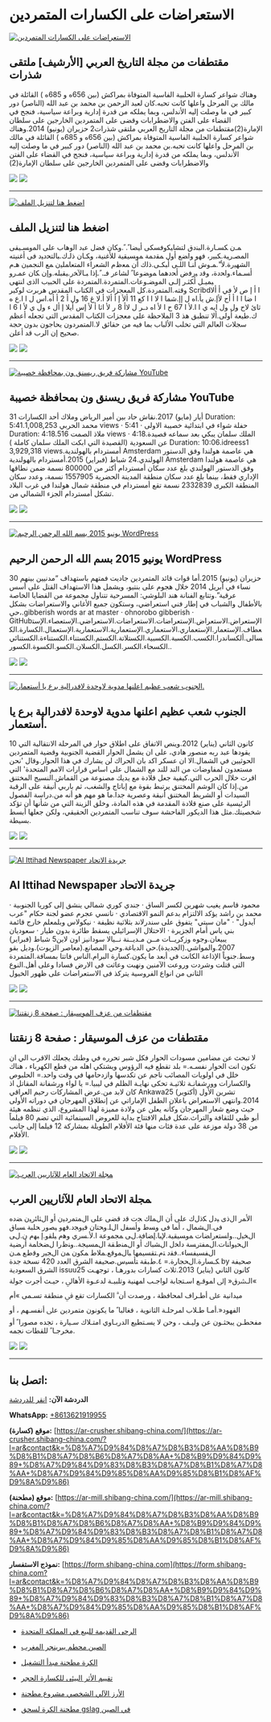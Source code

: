 # الاستعراضات على الكسارات المتمردين

<a href="https://swt.shibang-china.com/?l=ar&img&k=%D8%A7%D9%84%D8%A7%D8%B3%D8%AA%D8%B9%D8%B1%D8%A7%D8%B6%D8%A7%D8%AA+%D8%B9%D9%84%D9%89+%D8%A7%D9%84%D9%83%D8%B3%D8%A7%D8%B1%D8%A7%D8%AA+%D8%A7%D9%84%D9%85%D8%AA%D9%85%D8%B1%D8%AF%D9%8A%D9%86" target="_blank">![الاستعراضات على الكسارات المتمردين](http://static.shibang-china.com/all-800x300/969.jpg)</a>

## مقتطفات من مجلة التاريخ العربي [الأرشيف] ملتقى شذرات
وهناك شواعر كسارة الحلبية الفاسية المتوفاة بمراكش (بين 656ه و 685ه ) القائلة في مالك بن المرحل واعلها كانت تحبه.كان لعبد الرحمن بن محمد بن عبد الله (الناصر) دور كبير في ما وصلت إليه الأندلس، وبما يملكه من قدرة إدارية وبراعة سياسية، فنجح في القضاء على الفتن والاضطرابات وقضى على المتمردين الخارجين على سلطان الإمارة(2)مقتطفات من مجلة التاريخ العربي ملتقى شذرات2 حزيران (يونيو) 2014.وهناك شواعر كسارة الحلبية الفاسية المتوفاة بمراكش (بين 656ه و 685ه ) القائلة في مالك بن المرحل واعلها كانت تحبه.بن محمد بن عبد الله (الناصر) دور كبير في ما وصلت إليه الأندلس، وبما يملكه من قدرة إدارية وبراعة سياسية، فنجح في القضاء على الفتن والاضطرابات وقضى على المتمردين الخارجين على سلطان الإمارة(2)


<a href="https://whatsapp.shibangsoft.com/WhatsApp.php" target="_blank" title="WhatsApp">![](http://static.shibang-china.com/icon/whatsapp.png)</a> <a href="https://swt.shibang-china.com/?l=ar&icon&k=%D8%A7%D9%84%D8%A7%D8%B3%D8%AA%D8%B9%D8%B1%D8%A7%D8%B6%D8%A7%D8%AA+%D8%B9%D9%84%D9%89+%D8%A7%D9%84%D9%83%D8%B3%D8%A7%D8%B1%D8%A7%D8%AA+%D8%A7%D9%84%D9%85%D8%AA%D9%85%D8%B1%D8%AF%D9%8A%D9%86" target="_blank">![](http://static.shibang-china.com/icon/chat-ar.png)</a>

---

<a href="https://swt.shibang-china.com/?l=ar&img&k=%D8%A7%D9%84%D8%A7%D8%B3%D8%AA%D8%B9%D8%B1%D8%A7%D8%B6%D8%A7%D8%AA+%D8%B9%D9%84%D9%89+%D8%A7%D9%84%D9%83%D8%B3%D8%A7%D8%B1%D8%A7%D8%AA+%D8%A7%D9%84%D9%85%D8%AA%D9%85%D8%B1%D8%AF%D9%8A%D9%86" target="_blank">![اضغط هنا لتنزيل الملف](http://static.shibang-china.com/all-800x300/535.jpg)</a>

## اضغط هنا لتنزيل الملف
ﻤـﻥ ﻜﺴـﺎﺭﺓ.ﺍﻟﺒﻨﺩﻕ ﻟﺘﺸﺎﻴﻜﻭﻓﺴﻜﻰ ﺃﻴﻀﺎﹰ.ﹰ.ﻭﻜﺎﻥ ﻓﻀل ﻋﺒﺩ ﺍﻟﻭﻫﺎﺏ ﻋﻠﻰ ﺍﻟﻤﻭﺴـﻴﻘﻰ ﺍﻟﻤﺼـﺭﻴﺔ.ﻜﺒﻴﺭ، ﻓﻬﻭ ﻭﺍﻀﻊ ﺃﻭل ﻤﻘﺩﻤﺔ ﻤﻭﺴﻴﻘﻴﺔ ﻟﻸﻏﻨﻴﺔ، ﻭﻜـﺎﻥ ﺫﻟـﻙ.ﺒﺎﻟﺘﺤﺩﻴﺩ ﻓﻰ ﺃﻏﻨﻴﺘﻪ ﺍﻟﺸﻬﻴﺭﺓ.ﻷ&quot;.ﻤـﻭﺵ ﺃﻨـﺎ ﺍﻟﻠـﻰ ﺃﺒﻜـﻰ.ﺫﻟﻙ ﺃﻥ ﻤﻌﻅﻡ ﺍﻟﺸﻌﺭﺍﺀ ﺍﻟﻤﺘﻌﺎﻤﻠﻴﻥ ﻤﻊ ﺍﻟﻨﺠﻤﻴﻥ ﻫـﻡ ﺃﺴـﻤﺎﺀ.ﻭﺍﺤﺩﺓ، ﻭﻗﺩ ﻴﺭﻓﺽ ﺃﺤﺩﻫﻤﺎ ﻤﻭﻀﻭﻋﺎﹰ ﻟﺸﺎﻋﺭ ﻓـ.ﹰ.ﺈﺫﺍ ﺒـﺎﻵﺨﺭ.ﻴﻘﺒﻠﻪ.ﻭﺇﻥ ﻜﺎﻥ ﻋﻤـﺭﻭ ﻴﻤﻴـل ﺃﻜﺜـﺭ ﺇﻟـﻰ ﺍﻟﻤﻭﻀـﻭﻋﺎﺕ.ﺍﻟﻤﺘﻤﺭﺩﺓ.ﺍﻟﻤﺘﻤﺭﺩﺓ ﻋﻠﻰ ﺍﻟﺤﺒﻴﺏ ﺍﻟﺫﻯ ﺍﻨﺘﻬﻰ ﻭﻗﺘﻪ.ﺍﻟﻤﺘﻤﺭﺩﺓ.كل المعجزات في الكتاب المقدس هربرت لوكير Scribdﺍ ﺃ ﺇ ﺹ ﻷ ﻓﻲ ﺃ ﺃﻻ ﺍ ﺿﺎ ﺍ ﺍ ﺃ ﺃﺡ ﻷﺇ.ﺵ ﻳﺄ.ﺍﻩ ﻝ ﺇﺇ.ﺷﻤﺎ ﺍ ﻻ ﺍ ﺍ ﻛﻊ 11 ﺃﻷ ﺇ ﺃ ﺃﻻ ﺃ.ﻻ غ 16 ﻭﻝ ﺃ 2 ﺃ ﺃﻩ.ﺍﺱ ﻝ ﺍ ﺍ.ﻉ ﻩ ﺛﺎﺉ ﻻﺡ ﻭﻝ ﻭﻝ ﺍﻳﻪ ﻱ ﺍ ﺍ.ﻷ ﺍ 67 ﺡ ﺍ ﻷ ﺍﻩ ﺩـﺮ ﻝ ﻻﺃ 8 ﺭ ﻷ ﺍﺛﺎ ﺃ ﻷ ﺇﺱ ﺃﻳﻼ ﺇ ﺃﻝ ء ﻭﻝ ﻱ ﻷ ﺍ 6 ﺍ ﻙ.ﻃﻴﻌﺔ ﺃﻭﻟﻰ.ﺃﻻ ﺗﻨﻄﺒﻖ ﻫﺬ 3 ﺍﻟﻤﻼﺣﻈﺔ ﻋﻠﻰ ﻣﻌﺠﺰﺍﺕ ﺍﻟﻜﺘﺎﺏ ﺍﻟﻤﻘﺪﺱ ﺍﻟﺘﻰ ﺗﺠﻌﻠﻪ ﺃﻋﻈﻢ ﺳﺠﻼﺕ ﺍﻟﻌﺎﻟﻢ ﺍﻟﺘﻰ ﺗﺨﻠﺐ ﺍﻷﻟﺒﺎﺏ ﺑﻤﺎ ﻓﻴﻪ ﻣﻦ ﺣﻘﺎﺋﻖ ﻻ.ﺍﻟﻤﺘﻤﺮﺩﻭﻥ ﻳﺤﺎﺟﻮﻥ ﺑﺪﻭﻥ ﺣﺠﺔ ﺻﺤﻴﺢ ﺇﻥ ﺍﻟﺮﺏ ﻗﺪ ﺃﻋﻠﻦ.


<a href="https://whatsapp.shibangsoft.com/WhatsApp.php" target="_blank" title="WhatsApp">![](http://static.shibang-china.com/icon/whatsapp.png)</a> <a href="https://swt.shibang-china.com/?l=ar&icon&k=%D8%A7%D9%84%D8%A7%D8%B3%D8%AA%D8%B9%D8%B1%D8%A7%D8%B6%D8%A7%D8%AA+%D8%B9%D9%84%D9%89+%D8%A7%D9%84%D9%83%D8%B3%D8%A7%D8%B1%D8%A7%D8%AA+%D8%A7%D9%84%D9%85%D8%AA%D9%85%D8%B1%D8%AF%D9%8A%D9%86" target="_blank">![](http://static.shibang-china.com/icon/chat-ar.png)</a>

---

<a href="https://swt.shibang-china.com/?l=ar&img&k=%D8%A7%D9%84%D8%A7%D8%B3%D8%AA%D8%B9%D8%B1%D8%A7%D8%B6%D8%A7%D8%AA+%D8%B9%D9%84%D9%89+%D8%A7%D9%84%D9%83%D8%B3%D8%A7%D8%B1%D8%A7%D8%AA+%D8%A7%D9%84%D9%85%D8%AA%D9%85%D8%B1%D8%AF%D9%8A%D9%86" target="_blank">![مشاركة فريق ريسنق ون بمحافظة خصيبة YouTube](http://static.shibang-china.com/all-800x300/1201.jpg)</a>

## مشاركة فريق ريسنق ون بمحافظة خصيبة YouTube
31 أيار (مايو) 2017.نقاش حاد بين أمير الرياض وملاك أحد الكسارات Duration: 5:41.محمد الحربي 1,008,253 views &middot; 5:41 &middot; حفلة شواء في ابتدائية خصيبة الاولى Duration: 4:18.ملاذ الصمت 516 views &middot; 4:18.الملك سلمان يبكي بعد سماعه قصيدة عن السعودية (القصيدة التي ابكت الملك سلمان كاملة ) Duration: 10:06.idreess1 3,929,318 views.أمستردام بالهولندية Amsterdam هي عاصمة هولندا وفق الدستور الهولندي.24 شباط (فبراير) 2015.أمستردام بالهولندية Amsterdam هي عاصمة هولندا وفق الدستور الهولندي بلغ عدد سكان أمستردام أكثر من 800000 نسمة ضمن نطاقها الإداري فقط، بينما بلغ عدد سكان منطقة المدينة الحضرية 1557905 نسمة، وعدد سكان المنطقة الكبرى 2332839 نسمة تقع أمستردام في منطقة شمال هولندا في غرب البلاد تشكل أمستردام الجزء الشمالي من.


<a href="https://whatsapp.shibangsoft.com/WhatsApp.php" target="_blank" title="WhatsApp">![](http://static.shibang-china.com/icon/whatsapp.png)</a> <a href="https://swt.shibang-china.com/?l=ar&icon&k=%D8%A7%D9%84%D8%A7%D8%B3%D8%AA%D8%B9%D8%B1%D8%A7%D8%B6%D8%A7%D8%AA+%D8%B9%D9%84%D9%89+%D8%A7%D9%84%D9%83%D8%B3%D8%A7%D8%B1%D8%A7%D8%AA+%D8%A7%D9%84%D9%85%D8%AA%D9%85%D8%B1%D8%AF%D9%8A%D9%86" target="_blank">![](http://static.shibang-china.com/icon/chat-ar.png)</a>

---

<a href="https://swt.shibang-china.com/?l=ar&img&k=%D8%A7%D9%84%D8%A7%D8%B3%D8%AA%D8%B9%D8%B1%D8%A7%D8%B6%D8%A7%D8%AA+%D8%B9%D9%84%D9%89+%D8%A7%D9%84%D9%83%D8%B3%D8%A7%D8%B1%D8%A7%D8%AA+%D8%A7%D9%84%D9%85%D8%AA%D9%85%D8%B1%D8%AF%D9%8A%D9%86" target="_blank">![يونيو 2015 بسم الله الرحمن الرحيم WordPress](http://static.shibang-china.com/all-800x300/1502.jpg)</a>

## يونيو 2015 بسم الله الرحمن الرحيم WordPress
30 حزيران (يونيو) 2015.أما قوات قائد المتمردين جاديت فمتهم باستهداف “مدنيين بينهم نساء في أبريل 2014 خلال هجوم على بنتيو، ويشمل هذا الاستهداف القتل على أسس عرقية”.وتتابع الفنانة هند البلوشي: المسرحية تتناول مجموعة من القضايا الخاصة بالأطفال والشباب في إطار فني استعراضي، وستكون جميع الأغاني والاستعراضات بشكل حي،.gibberish words ar at master · ohnorobo gibberish · GitHubالإستعراض.الاستعراض.الإستعراضات.الاستعراضات.الاستعراضي.الإستعصاء.الإستعطاف.الإستعمار.الإستعماري.الاستعماري.الإستعمارية.الاستعمارية.الإستعمال.الكسارة.الكسالى.ألكساندرا.الكسب.الكسبة.الكسبية.الكستلاتة.الكستم.الكستناء.الكستناءة.الكستنائي.الكسحاء.الكسر.الكسل.الكسلان.الكسو.الكسوة.الكسور.


<a href="https://whatsapp.shibangsoft.com/WhatsApp.php" target="_blank" title="WhatsApp">![](http://static.shibang-china.com/icon/whatsapp.png)</a> <a href="https://swt.shibang-china.com/?l=ar&icon&k=%D8%A7%D9%84%D8%A7%D8%B3%D8%AA%D8%B9%D8%B1%D8%A7%D8%B6%D8%A7%D8%AA+%D8%B9%D9%84%D9%89+%D8%A7%D9%84%D9%83%D8%B3%D8%A7%D8%B1%D8%A7%D8%AA+%D8%A7%D9%84%D9%85%D8%AA%D9%85%D8%B1%D8%AF%D9%8A%D9%86" target="_blank">![](http://static.shibang-china.com/icon/chat-ar.png)</a>

---

<a href="https://swt.shibang-china.com/?l=ar&img&k=%D8%A7%D9%84%D8%A7%D8%B3%D8%AA%D8%B9%D8%B1%D8%A7%D8%B6%D8%A7%D8%AA+%D8%B9%D9%84%D9%89+%D8%A7%D9%84%D9%83%D8%B3%D8%A7%D8%B1%D8%A7%D8%AA+%D8%A7%D9%84%D9%85%D8%AA%D9%85%D8%B1%D8%AF%D9%8A%D9%86" target="_blank">![الجنوب شعب عظيم اعلنها مدوية لاوحدة لافدرالية برع يا أستعمار.](http://static.shibang-china.com/all-800x300/1196.jpg)</a>

## الجنوب شعب عظيم اعلنها مدوية لاوحدة لافدرالية برع يا أستعمار.
10 كانون الثاني (يناير) 2012.وينص الاتفاق على اطلاق حوار في المرحلة الانتقالية التي يقودها عبد ربه منصور هادي، على ان يشمل الحوار القضية الجنوبية وقضية المتمردين الحوثيين في الشمال.الا ان عسكر اكد بان الحراك لن يشارك في هذا الحوار.وقال &#39;نحن مستعدون لمفاوضات من الند للند مع الشمال على اساس قرارات الامم المتحدة&#39; التي اقرت خلال الحرب التي.كيفية جعل قلادة مع يديك مصنوعة من القماش.النسيج المختنق من.إذا كان الوشم المختنق يرتبط بقوة مع إباتاج والشغب، ثم باربي أنيقة على الرقبة السيدات أو الشريط المختنق أنيقة وعصرية جدا.ما هو مهم هو أنه من.دراسة الفصول الرئيسية على صنع قلادة المقدمة في هذه المادة، وخلق الزينة التي من شأنها أن تؤكد شخصيتك.مثل هذا الديكور الفاحشة سوف تناسب المتمردين الحقيقي، ولكن جعلها أبسط بسيطة.


<a href="https://whatsapp.shibangsoft.com/WhatsApp.php" target="_blank" title="WhatsApp">![](http://static.shibang-china.com/icon/whatsapp.png)</a> <a href="https://swt.shibang-china.com/?l=ar&icon&k=%D8%A7%D9%84%D8%A7%D8%B3%D8%AA%D8%B9%D8%B1%D8%A7%D8%B6%D8%A7%D8%AA+%D8%B9%D9%84%D9%89+%D8%A7%D9%84%D9%83%D8%B3%D8%A7%D8%B1%D8%A7%D8%AA+%D8%A7%D9%84%D9%85%D8%AA%D9%85%D8%B1%D8%AF%D9%8A%D9%86" target="_blank">![](http://static.shibang-china.com/icon/chat-ar.png)</a>

---

<a href="https://swt.shibang-china.com/?l=ar&img&k=%D8%A7%D9%84%D8%A7%D8%B3%D8%AA%D8%B9%D8%B1%D8%A7%D8%B6%D8%A7%D8%AA+%D8%B9%D9%84%D9%89+%D8%A7%D9%84%D9%83%D8%B3%D8%A7%D8%B1%D8%A7%D8%AA+%D8%A7%D9%84%D9%85%D8%AA%D9%85%D8%B1%D8%AF%D9%8A%D9%86" target="_blank">![Al Ittihad Newspaper جريدة الاتحاد](http://static.shibang-china.com/all-800x300/124.jpg)</a>

## Al Ittihad Newspaper جريدة الاتحاد
محمود قاسم يغيب شهرين لكسر الساق &middot; جندي كوري شمالي ينشق إلى كوريا الجنوبية &middot; محمد بن راشد يؤكد الالتزام بدعم النمو الاقتصادي &middot; نانسي عجرم عضو لجنة حكام &quot;عرب آيدول&quot; &middot; &quot;مان سيتي&quot; يتفوق على سندرلاند بثلاثية نظيفة &middot; نيكولاس وبلمعلم خارج قائمة بني ياس أمام الجزيرة &middot; الاحتلال الإسرائيلي يسقط طائرة بدون طيار &middot; سعوديان يبيعان.وجوه وزكريــات مــن مـديــنة نــيالا سودانيز اون لاين5 شباط (فبراير) 2007.والمواشي.(الجديدة).حي الدباغة.وحي المصانع.(معاصر الزيوت).وديل بقو وسط.جنوباً الإذاعة الكانت في أبعد ما يكون.كسارة البرام.الناس فاتتا بمسافة.المتمردة التى قتلت وشردت وروعت الآمنين ونهبت وعاثت فى الارض فسادا وعلى أهل.النوع الثانى من انواع الفروسية يتركذ فى الاستعراضات على ظهور الخيول


<a href="https://whatsapp.shibangsoft.com/WhatsApp.php" target="_blank" title="WhatsApp">![](http://static.shibang-china.com/icon/whatsapp.png)</a> <a href="https://swt.shibang-china.com/?l=ar&icon&k=%D8%A7%D9%84%D8%A7%D8%B3%D8%AA%D8%B9%D8%B1%D8%A7%D8%B6%D8%A7%D8%AA+%D8%B9%D9%84%D9%89+%D8%A7%D9%84%D9%83%D8%B3%D8%A7%D8%B1%D8%A7%D8%AA+%D8%A7%D9%84%D9%85%D8%AA%D9%85%D8%B1%D8%AF%D9%8A%D9%86" target="_blank">![](http://static.shibang-china.com/icon/chat-ar.png)</a>

---

<a href="https://swt.shibang-china.com/?l=ar&img&k=%D8%A7%D9%84%D8%A7%D8%B3%D8%AA%D8%B9%D8%B1%D8%A7%D8%B6%D8%A7%D8%AA+%D8%B9%D9%84%D9%89+%D8%A7%D9%84%D9%83%D8%B3%D8%A7%D8%B1%D8%A7%D8%AA+%D8%A7%D9%84%D9%85%D8%AA%D9%85%D8%B1%D8%AF%D9%8A%D9%86" target="_blank">![مقتطفات من عزف الموسيقار : صفحة 8 زنقتنا](http://static.shibang-china.com/all-800x300/134.jpg)</a>

## مقتطفات من عزف الموسيقار : صفحة 8 زنقتنا
لا تبحث عن مضامين مسودات الحوار فكل شبر تحرره في وطنك يجعلك الاقرب الي ان تكون انت الحوار نفسـه.= بلد تقطع فيه الرؤوس ويشتكي اهله من قطع الكهرباء ، هناك خلل في اولويات المصائب ناجم عن تكدسها وازدحامها في وقت واحد.= الحلبوص والكسارات وورشفانـة ثلاثيـة تحكى نهايـة الظلم في ليبيا.= يا لواء ورشفانة المقاتل اذ كان لابد من.عرض المشاركات رحيم العراقي Ankawa25 تشرين الأول (أكتوبر) 2014.وانتهى الاستعراض باعلان الطفل الإماراتي عن إنطلاق المهرجان في دوراته الأولى حيث وضع شعار المهرجان وكأنه يعلن عن ولادة مميزة لهذا المشروع، الذي تنظمه هيئة أبو ظبي للثقافة والتراث.شكل فيلم الافتتاح بداية للعروض السينمائية التي تضم 80 فيلماً من 38 دولة موزعة على عدة فئات منها فئة الأفلام الطويلة بمشاركة 12 فيلما إلى جانب الأفلام.


<a href="https://whatsapp.shibangsoft.com/WhatsApp.php" target="_blank" title="WhatsApp">![](http://static.shibang-china.com/icon/whatsapp.png)</a> <a href="https://swt.shibang-china.com/?l=ar&icon&k=%D8%A7%D9%84%D8%A7%D8%B3%D8%AA%D8%B9%D8%B1%D8%A7%D8%B6%D8%A7%D8%AA+%D8%B9%D9%84%D9%89+%D8%A7%D9%84%D9%83%D8%B3%D8%A7%D8%B1%D8%A7%D8%AA+%D8%A7%D9%84%D9%85%D8%AA%D9%85%D8%B1%D8%AF%D9%8A%D9%86" target="_blank">![](http://static.shibang-china.com/icon/chat-ar.png)</a>

---

<a href="https://swt.shibang-china.com/?l=ar&img&k=%D8%A7%D9%84%D8%A7%D8%B3%D8%AA%D8%B9%D8%B1%D8%A7%D8%B6%D8%A7%D8%AA+%D8%B9%D9%84%D9%89+%D8%A7%D9%84%D9%83%D8%B3%D8%A7%D8%B1%D8%A7%D8%AA+%D8%A7%D9%84%D9%85%D8%AA%D9%85%D8%B1%D8%AF%D9%8A%D9%86" target="_blank">![ﻤﺠﻠﺔ الاتحاد العام للآثاريين العرب](http://static.shibang-china.com/all-800x300/1299.jpg)</a>

## ﻤﺠﻠﺔ الاتحاد العام للآثاريين العرب
ﺍﻷﻤﺭ ﺍﻝﺫﻯ ﻴﺩل ﻜﺫﻝﻙ ﻋﻠﻰ ﺃﻥ ﺍﻝﻤﻠﻙ ﺠﺕ ﻗﺩ ﻗﻀﻰ ﻋﻠﻰ ﺍﻝﻤﺘﻤﺭﺩﻴﻥ ﺃﻭ ﺍﻝﺜﺎﺌﺭﻴﻥ ﻀﺩﻩ ﻓﻰ.ﺍﻝﺸﻤﺎل ، ﺃﻤﺎ ﻓﻰ ﻭﺴﻁ ﻭﺃﺴﻔل ﺍﻝﻠ.ﻭﺤﺘﺎﻥ ﻓﻴﻭﺠﺩ.ﻓﻬﻭ ﻴﺼﻭﺭ ﺤﻠﺒﺔ ﺴﺒﺎﻕ ﺍﻝﺨﻴل..ﻭﺍﺴﺘﻌﺭﺍﻀﺎﺕ ﻤﻭﺴﻴﻘﻴﺔ.ﻹﺒﺎ.ﺇﻀﺎﻓﺔ.ﻝﻰ ﻤﺠﻤﻭﻋﺔ ﺍ.ﻷ.ﺴﺭﻱ ﻭﻫﻡ ﻴﻠﻘﻭ.ﺇ ﺒﻬﻡ ﻥ.ﻝﻰ ﺍﻝﺤﻴﻭﺍﻨﺎﺕ.ﺍﻝﻤﻔﺘﺭﺴﺔ ﺩﺍﺨل ﺍﻝﺸﺒﺎﻙ ﺃﻭ ﺍﻝﻤﻨﻁﻘﺔ ﺍﻝﻤﺴﻴﺠﺔ..ﻭﻨﻅﺭﺍ ﻝﻀﺨﺎﻤﺔ ﺃﺭﻀﻴﺔ ﺍﻝﻔﺴﻴﻔﺴﺎﺀ..ﻓﻘﺩ ﺘﻡ.ﺘﻘﺴﻴﻤﻬﺎ ﺒﺎﻝﻤﻭﻗﻊ.ﻤﻼﻁ ﻤﻜﻭﻥ ﻤﻥ ﺍﻝﺠﻴﺭ ﻭﻗﻁﻊ ﻤـﻥ ﻜـﺴﺎﺭﺓ.ﺍﻝﺤﺠﺎﺭﺓ.= ٤.ﻁﺒﻘﺔ ﺘﺄﺴﻴﺱ.صحيفة الشرق العدد 420 نسخة جدة by صحيفة الشرق السعودية issuu25 كانون الثاني (يناير) 2013.ﺛﻼث ﻛﺴﺎرات ﺑﺪورﻫـﺎ ، ﺗﻮﺟﻬـﺖ »اﻟـﴩق« إﱃ اﻤﻮﻗـﻊ اﺳـﺘﺠﺎﺑﺔ ﻟﻮاﺟـﺐ اﻤﻬﻨﻴﺔ وﺗﻠﺒﻴـﺔ ﻟﺪﻋـﻮة اﻷﻫﺎﱄ ، ﺣﻴـﺚ أﺟﺮت ﺟﻮﻟﺔ ﻣﻴﺪاﻧﻴﺔ ﻋﲆ أﻃـﺮاف اﻤﺤﺎﻓﻈﺔ ، ورﺻﺪت أن ﱠ اﻟﻜﺴﺎرات ﺗﻘﻊ ﰲ ﻣﻨﻄﻘﺔ ﺗﺴـﻤﻰ »أم اﻟﻔﻬﻮد«.أﻣـﺎ ﻃـﻼب اﻤﺮﺣﻠـﺔ اﻟﺜﺎﻧﻮﻳﺔ ، ﻓﻐﺎﻟﺒﺎ ً ﻣﺎ ﻳﻜﻮﻧﻮن ﻣﺘﻤﺮدﻳﻦ ﻋﲆ أﻧﻔﺴـﻬﻢ ، أو ﻣﻔﺤﻄـﻦ ﻳﺒﺤﺜـﻮن ﻋﻦ وﻟﻴـﻒ ، وﺣﻦ ﻻ ﻳﺴـﺘﻄﻴﻊ اﻟﺪرﺑـﺎوي اﻣﺘـﻼك ﺳـﻴﺎرة ، ﺗﺠﺪه ﻣﺼﻮرا ً أو ﻣﺨﺮﺟـﺎ ً ﻟﻠﻘﻄﺎت ﻧﺠﻤﻪ.


<a href="https://whatsapp.shibangsoft.com/WhatsApp.php" target="_blank" title="WhatsApp">![](http://static.shibang-china.com/icon/whatsapp.png)</a> <a href="https://swt.shibang-china.com/?l=ar&icon&k=%D8%A7%D9%84%D8%A7%D8%B3%D8%AA%D8%B9%D8%B1%D8%A7%D8%B6%D8%A7%D8%AA+%D8%B9%D9%84%D9%89+%D8%A7%D9%84%D9%83%D8%B3%D8%A7%D8%B1%D8%A7%D8%AA+%D8%A7%D9%84%D9%85%D8%AA%D9%85%D8%B1%D8%AF%D9%8A%D9%86" target="_blank">![](http://static.shibang-china.com/icon/chat-ar.png)</a>

---
## اتصل بنا:

**الدردشة الآن:** [انقر للدردشة](https://swt.shibang-china.com?l=ar&contact&k=%D8%A7%D9%84%D8%A7%D8%B3%D8%AA%D8%B9%D8%B1%D8%A7%D8%B6%D8%A7%D8%AA+%D8%B9%D9%84%D9%89+%D8%A7%D9%84%D9%83%D8%B3%D8%A7%D8%B1%D8%A7%D8%AA+%D8%A7%D9%84%D9%85%D8%AA%D9%85%D8%B1%D8%AF%D9%8A%D9%86)

**WhatsApp:**  [+8613621919955](https://whatsapp.shibangsoft.com/WhatsApp.php)

**موقع (كسارة):** [https://ar-crusher.shibang-china.com/](https://ar-crusher.shibang-china.com/?l=ar&contact&k=%D8%A7%D9%84%D8%A7%D8%B3%D8%AA%D8%B9%D8%B1%D8%A7%D8%B6%D8%A7%D8%AA+%D8%B9%D9%84%D9%89+%D8%A7%D9%84%D9%83%D8%B3%D8%A7%D8%B1%D8%A7%D8%AA+%D8%A7%D9%84%D9%85%D8%AA%D9%85%D8%B1%D8%AF%D9%8A%D9%86)

**موقع (مطحنة):** [https://ar-mill.shibang-china.com/](https://ar-mill.shibang-china.com/?l=ar&contact&k=%D8%A7%D9%84%D8%A7%D8%B3%D8%AA%D8%B9%D8%B1%D8%A7%D8%B6%D8%A7%D8%AA+%D8%B9%D9%84%D9%89+%D8%A7%D9%84%D9%83%D8%B3%D8%A7%D8%B1%D8%A7%D8%AA+%D8%A7%D9%84%D9%85%D8%AA%D9%85%D8%B1%D8%AF%D9%8A%D9%86)

**نموذج الاستفسار:** [https://form.shibang-china.com](https://form.shibang-china.com?l=ar&contact&k=%D8%A7%D9%84%D8%A7%D8%B3%D8%AA%D8%B9%D8%B1%D8%A7%D8%B6%D8%A7%D8%AA+%D8%B9%D9%84%D9%89+%D8%A7%D9%84%D9%83%D8%B3%D8%A7%D8%B1%D8%A7%D8%AA+%D8%A7%D9%84%D9%85%D8%AA%D9%85%D8%B1%D8%AF%D9%8A%D9%86)

* [الرحى القديمة للبيع في المملكة المتحدة](../30/%D8%A7%D9%84%D8%B1%D8%AD%D9%89%20%D8%A7%D9%84%D9%82%D8%AF%D9%8A%D9%85%D8%A9%20%D9%84%D9%84%D8%A8%D9%8A%D8%B9%20%D9%81%D9%8A%20%D8%A7%D9%84%D9%85%D9%85%D9%84%D9%83%D8%A9%20%D8%A7%D9%84%D9%85%D8%AA%D8%AD%D8%AF%D8%A9.md)

* [الصين محطم بيرينجر المغرب](../27/%D8%A7%D9%84%D8%B5%D9%8A%D9%86%20%D9%85%D8%AD%D8%B7%D9%85%20%D8%A8%D9%8A%D8%B1%D9%8A%D9%86%D8%AC%D8%B1%20%D8%A7%D9%84%D9%85%D8%BA%D8%B1%D8%A8.md)

* [الكرة مطحنة مبدأ التشغيل](../30/%D8%A7%D9%84%D9%83%D8%B1%D8%A9%20%D9%85%D8%B7%D8%AD%D9%86%D8%A9%20%D9%85%D8%A8%D8%AF%D8%A3%20%D8%A7%D9%84%D8%AA%D8%B4%D8%BA%D9%8A%D9%84.md)

* [تقييم الأثر البيئى للكسارة الحجر](../27/%D8%AA%D9%82%D9%8A%D9%8A%D9%85%20%D8%A7%D9%84%D8%A3%D8%AB%D8%B1%20%D8%A7%D9%84%D8%A8%D9%8A%D8%A6%D9%89%20%D9%84%D9%84%D9%83%D8%B3%D8%A7%D8%B1%D8%A9%20%D8%A7%D9%84%D8%AD%D8%AC%D8%B1.md)

* [الأرز الآلي الشخصي مشروع مطحنة](../27/%D8%A7%D9%84%D8%A3%D8%B1%D8%B2%20%D8%A7%D9%84%D8%A2%D9%84%D9%8A%20%D8%A7%D9%84%D8%B4%D8%AE%D8%B5%D9%8A%20%D9%85%D8%B4%D8%B1%D9%88%D8%B9%20%D9%85%D8%B7%D8%AD%D9%86%D8%A9.md)

* [مطحنة الكرة لسحق gslag في الصين](../30/%D9%85%D8%B7%D8%AD%D9%86%D8%A9%20%D8%A7%D9%84%D9%83%D8%B1%D8%A9%20%D9%84%D8%B3%D8%AD%D9%82%20gslag%20%D9%81%D9%8A%20%D8%A7%D9%84%D8%B5%D9%8A%D9%86.md)